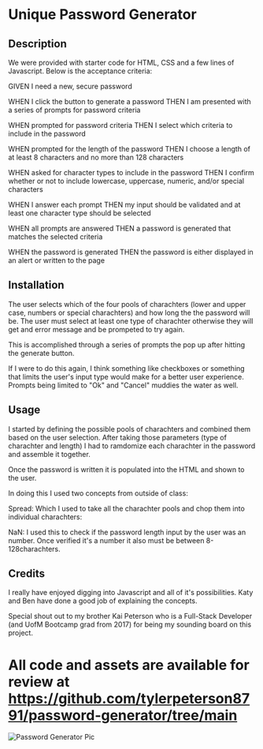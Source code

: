 # Unique Password Generator

## Description

We were provided with starter code for HTML, CSS and a few lines of Javascript.  Below is the acceptance criteria:

GIVEN I need a new, secure password

WHEN I click the button to generate a password
THEN I am presented with a series of prompts for password criteria

WHEN prompted for password criteria
THEN I select which criteria to include in the password

WHEN prompted for the length of the password
THEN I choose a length of at least 8 characters and no more than 128 characters

WHEN asked for character types to include in the password
THEN I confirm whether or not to include lowercase, uppercase, numeric, and/or special characters

WHEN I answer each prompt
THEN my input should be validated and at least one character type should be selected

WHEN all prompts are answered
THEN a password is generated that matches the selected criteria

WHEN the password is generated
THEN the password is either displayed in an alert or written to the page

## Installation

The user selects which of the four pools of charachters (lower and upper case, numbers or special charachters) and how long the the password will be.  The user must select at least one type of charachter otherwise they will get and error message and be prompeted to try again.  

This is accomplished through a series of prompts the pop up after hitting the generate button.  

If I were to do this again, I think something like checkboxes or something that limits the user's input type would make for a better user experience.  Prompts being limited to "Ok" and "Cancel" muddies the water as well.

## Usage

I started by defining the possible pools of charachters and combined them based on the user selection.  After taking those parameters (type of charachter and length) I had to ramdomize each charachter in the password and assemble it together.

Once the password is written it is populated into the HTML and shown to the user.

In doing this I used two concepts from outside of class:

Spread: Which I used to take all the charachter pools and chop them into individual charachters:

NaN: I used this to check if the password length input by the user was an number.  Once verified it's a number it also must be between 8-128charachters.

## Credits

I really have enjoyed digging into Javascript and all of it's possibilities.  Katy and Ben have done a good job of explaining the concepts.

Special shout out to my brother Kai Peterson who is a Full-Stack Developer (and UofM Bootcamp grad from 2017) for being my sounding board on this project.

# All code and assets are available for review at https://github.com/tylerpeterson8791/password-generator/tree/main
![Password Generator Pic](https://github.com/tylerpeterson8791/password-generator/assets/75902133/86c74ddb-2824-426b-8688-facac36c67e9)
